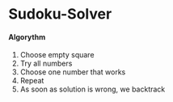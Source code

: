 # Sudoku-Solver

#### Algorythm
1. Choose empty square
2. Try all numbers
3. Choose one number that works
4. Repeat
5. As soon as solution is wrong, we backtrack
